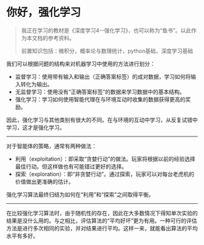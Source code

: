 # 你好，强化学习

> 我正在学习的教材是《深度学习4--强化学习》，也可以称为“鱼书”。以此作为本文档的参考资料。
>
> 前置知识包括：微积分，概率论与数理统计，python基础，深度学习基础

我们可以根据问题的结构来对机器学习中使用的方法进行划分：

- 监督学习：使用带有输入和输出（正确答案标签）的成对数据，学习如何将输入转化为输出。
- 无监督学习：使用没有“正确答案标签”的数据来学习数据中的基本结构。
- 强化学习：学习如何使用智能代理在与环境互动时收集的数据获得更高的奖励。

因此，强化学习与其他类别有很大的不同。在与环境的互动中学习，从反复试错中学习，这才是强化学习。

---

对于智能体的策略，通常有两种做法：

- 利用（exploitation）：即采取“贪婪行动”的做法。玩家将根据以前的经验选择最佳行动。但这样做也有可能错过更好的选择。
- 探索（exploration）：即“非贪婪行动”。通过探索，玩家可以对每台老虎机的价值做出更准确的估计。

强化学习算法最终归结为如何在“利用”和“探索”之间取得平衡。

---

在比较强化学习算法时，由于随机性的存在，因此在大多数情况下得知单次实验的结果是没什么用的。与之相比，评估算法的“平均好坏”更为有用。一种可行的评估方法是进行多次相同的实验，并对结果进行平均。这样一来，就能看出算法的平均水平有多好。